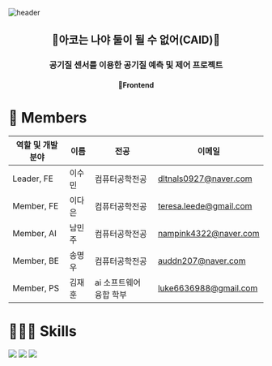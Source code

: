 ![header](https://capsule-render.vercel.app/api?type=waving&color=E4EECF&height=300&section=header&text=아코는%20나야%20둘이%20될%20수%20없어&fontSize=60&fontColor=FFFFFF)

<h2 align="center">🍃아코는 나야 둘이 될 수 없어(CAID)🍃</h2>
<h3 align="center">공기질 센서를 이용한 공기질 예측 및 제어 프로젝트</h3>
<h4 align="center">🎨Frontend</h4>

<h1>👋 Members</h1>

| 역할 및 개발분야 | 이름 | 전공 | 이메일 |
| --- | --- | --- | --- |
| Leader, FE | 이수민 | 컴퓨터공학전공 | dltnals0927@naver.com |
| Member, FE | 이다은 | 컴퓨터공학전공 | teresa.leede@gmail.com |
| Member, AI | 남민주 | 컴퓨터공학전공 | nampink4322@naver.com |
| Member, BE | 송명우 | 컴퓨터공학전공 | auddn207@naver.com |
| Member, PS | 김재훈 | ai 소프트웨어 융합 학부 | luke6636988@gmail.com |

<h1>🧑🏻‍💻 Skills</h1>

<p>
    <img src="https://img.shields.io/badge/JavaScript-F7DF1E?style=for-the-badge&logo=JavaScript&logoColor=white">
    <img src="https://img.shields.io/badge/Css3-1572B6?style=for-the-badge&logo=Css3&logoColor=white">
    <img src="https://img.shields.io/badge/react-%2320232a.svg?style=for-the-badge&logo=react&logoColor=%2361DAFB">
</p>

